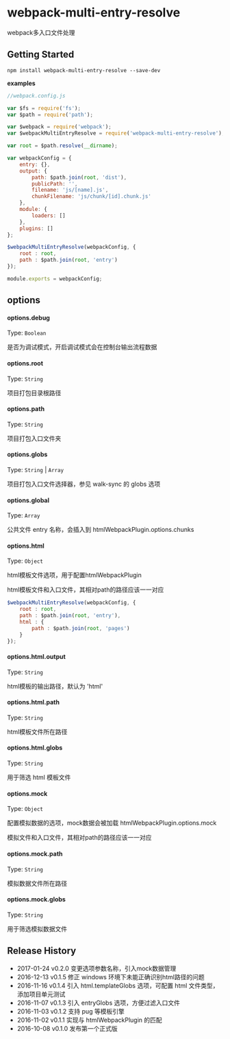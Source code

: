 # webpack-multi-entry-resolve
webpack多入口文件处理

## Getting Started

```shell
npm install webpack-multi-entry-resolve --save-dev
```

__examples__

```js
//webpack.config.js

var $fs = require('fs');
var $path = require('path');

var $webpack = require('webpack');
var $webpackMultiEntryResolve = require('webpack-multi-entry-resolve');

var root = $path.resolve(__dirname);

var webpackConfig = {
	entry: {},
	output: {
		path: $path.join(root, 'dist'),
		publicPath: '',
		filename: 'js/[name].js',
		chunkFilename: 'js/chunk/[id].chunk.js'
	},
	module: {
		loaders: []
	},
	plugins: []
};

$webpackMultiEntryResolve(webpackConfig, {
	root : root,
	path : $path.join(root, 'entry')
});

module.exports = webpackConfig;

```

## options

#### options.debug

Type: `Boolean`

是否为调试模式，开启调试模式会在控制台输出流程数据

#### options.root

Type: `String`

项目打包目录根路径

#### options.path

Type: `String`

项目打包入口文件夹

#### options.globs

Type: `String` | `Array`

项目打包入口文件选择器，参见 walk-sync 的 globs 选项

#### options.global

Type: `Array`

公共文件 entry 名称，会插入到 htmlWebpackPlugin.options.chunks

#### options.html

Type: `Object`

html模板文件选项，用于配置htmlWebpackPlugin

html模板文件和入口文件，其相对path的路径应该一一对应

```js
$webpackMultiEntryResolve(webpackConfig, {
	root : root,
	path : $path.join(root, 'entry'),
	html : {
		path : $path.join(root, 'pages')
	}
});
```

#### options.html.output

Type: `String`

html模板的输出路径，默认为 'html'

#### options.html.path

Type: `String`

html模板文件所在路径

#### options.html.globs

Type: `String`

用于筛选 html 模板文件

#### options.mock

Type: `Object`

配置模拟数据的选项，mock数据会被加载 htmlWebpackPlugin.options.mock

模拟文件和入口文件，其相对path的路径应该一一对应

#### options.mock.path

Type: `String`

模拟数据文件所在路径

#### options.mock.globs

Type: `String`

用于筛选模拟数据文件

## Release History

 * 2017-01-24 v0.2.0 变更选项参数名称，引入mock数据管理
 * 2016-12-13 v0.1.5 修正 windows 环境下未能正确识别html路径的问题
 * 2016-11-16 v0.1.4 引入 html.templateGlobs 选项，可配置 html 文件类型，添加项目单元测试
 * 2016-11-07 v0.1.3 引入 entryGlobs 选项，方便过滤入口文件
 * 2016-11-03 v0.1.2 支持 pug 等模板引擎
 * 2016-11-02 v0.1.1 实现与 htmlWebpackPlugin 的匹配
 * 2016-10-08 v0.1.0 发布第一个正式版



